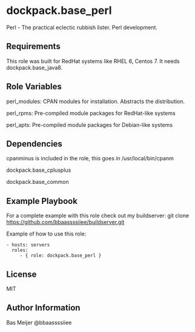 dockpack.base_perl
=========

Perl - The practical eclectic rubbish lister. Perl development.

Requirements
------------

This role was built for RedHat systems like RHEL 6, Centos 7.
It needs dockpack.base_java8.

Role Variables
--------------

perl\_modules: CPAN modules for installation. Abstracts the distribution.

perl\_rpms: Pre-compiled module packages for RedHat-like systems

perl\_apts: Pre-compiled module packages for Debian-like systems


Dependencies
------------
cpanminus is included in the role, this goes in /usr/local/bin/cpanm

dockpack.base\_cplusplus

dockpack.base\_common


Example Playbook
----------------
For a complete example with this role check out my buildserver:
git clone https://github.com/bbaassssiiee/buildserver.git

Example of how to use this role:

    - hosts: servers
      roles:
         - { role: dockpack.base_perl }

License
-------

MIT

Author Information
------------------
Bas Meijer @bbaassssiiee
